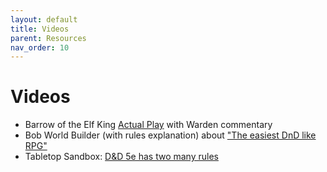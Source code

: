 ```yaml
---
layout: default
title: Videos
parent: Resources
nav_order: 10
---
```


# Videos

- Barrow of the Elf King [Actual Play](https://www.youtube.com/watch?v=e3N4pqHIEwQ) with Warden commentary
- Bob World Builder (with rules explanation) about ["The easiest DnD like RPG"](https://www.youtube.com/watch?v=nJ8MnckBn9I)
- Tabletop Sandbox: [D&D 5e has two many rules](https://youtu.be/FGyB4Y4pFP4)